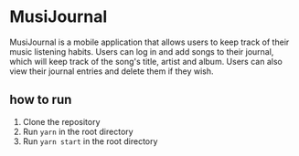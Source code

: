 # MusiJournal

MusiJournal is a mobile application that allows users to keep track of their music listening habits. Users can log in and add songs to their journal, which will keep track of the song's title, artist and album. Users can also view their journal entries and delete them if they wish.

## how to run

1. Clone the repository
2. Run `yarn` in the root directory
3. Run `yarn start` in the root directory
